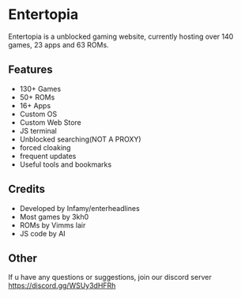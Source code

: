 # Entertopia
Entertopia is a unblocked gaming website, currently hosting over 140 games, 23 apps and 63 ROMs.

## Features
 - 130+ Games
 - 50+ ROMs
 - 16+ Apps
 - Custom OS
 - Custom Web Store
 - JS terminal
 - Unblocked searching(NOT A PROXY)
 - forced cloaking
 - frequent updates
 - Useful tools and bookmarks
## Credits
 - Developed by Infamy/enterheadlines
 - Most games by 3kh0
 - ROMs by Vimms lair
 - JS code by AI
## Other
If u have any questions or suggestions, join our discord server
https://discord.gg/WSUy3dHFRh